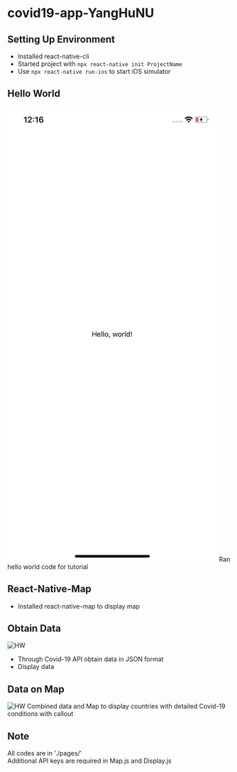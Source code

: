 # covid19-app-YangHuNU

## Setting Up Environment
- Installed react-native-cli
- Started project with ```npx react-native init ProjectName```
- Use ```npx react-native run-ios``` to start iOS simulator

## Hello World
![HW](./docs/HW.png)
Ran hello world code for tutorial

## React-Native-Map
- Installed react-native-map to display map

## Obtain Data
![HW](./docs/Display.gif)
- Through Covid-19 API obtain data in JSON format
- Display data

## Data on Map
![HW](./docs/map.gif)
Combined data and Map to display countries with detailed Covid-19 conditions with callout


## Note
All codes are in './pages/'  
Additional API keys are required in Map.js and Display.js
